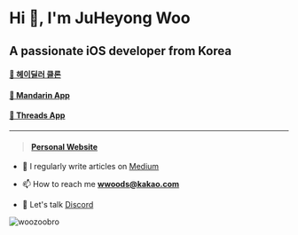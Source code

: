 

# Hi 👋, I'm JuHeyong Woo
## A passionate iOS developer from Korea

#### [🚙 헤이딜러 클론](https://github.com/woozoobro/HeyDealerClone/tree/main)
#### [🍊 Mandarin App](https://github.com/woozoobro/About_Mandarin.git)
#### [🧵 Threads App](https://github.com/woozoobro/ThreadsClone)

---

> #### [Personal Website](https://my-space-nu.vercel.app)

- 📝 I regularly write articles on [Medium](https://medium.com/@woozoobro)

- 📫 How to reach me **wwoods@kakao.com**

- 🧵 Let's talk [Discord](https://discord.com/invite/5e5fTenSQt)

<p align="left"> <img src="https://komarev.com/ghpvc/?username=woozoobro&label=Profile%20views&color=0e75b6&style=flat" alt="woozoobro" /> </p>
